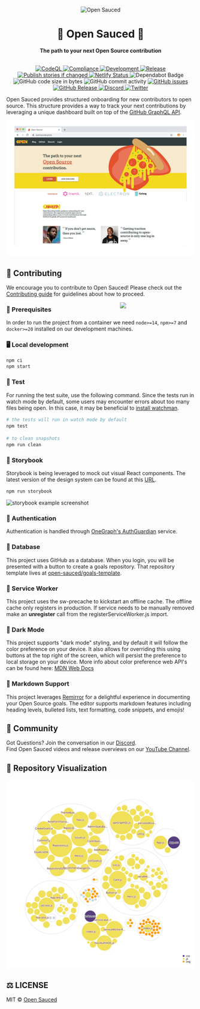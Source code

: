<div align="center">
  <br>
  <img alt="Open Sauced" src="https://i.ibb.co/7jPXt0Z/logo1-92f1a87f.png" width="300px">
  <h1>🍕 Open Sauced 🍕</h1>
  <strong>The path to your next Open Source contribution</strong>
</div>
<br>
<p align="center">
  <a href="https://github.com/0-vortex/create-react-app-5-test/actions/workflows/codeql-analysis.yml">
    <img src="https://github.com/0-vortex/create-react-app-5-test/actions/workflows/codeql-analysis.yml/badge.svg" alt="CodeQL" style="max-width: 100%;">
  </a>
  <a href="https://github.com/0-vortex/create-react-app-5-test/actions/workflows/compliance.yml">
    <img src="https://github.com/0-vortex/create-react-app-5-test/actions/workflows/compliance.yml/badge.svg" alt="Compliance" style="max-width: 100%;">
  </a>
  <a href="https://github.com/0-vortex/create-react-app-5-test/actions/workflows/development.yml">
    <img src="https://github.com/0-vortex/create-react-app-5-test/actions/workflows/development.yml/badge.svg" alt="Development" style="max-width: 100%;">
  </a>
  <a href="https://github.com/0-vortex/create-react-app-5-test/actions/workflows/release.yml">
    <img src="https://github.com/0-vortex/create-react-app-5-test/actions/workflows/release.yml/badge.svg" alt="Release" style="max-width: 100%;">
  </a>
  <a href="https://github.com/0-vortex/create-react-app-5-test/actions/workflows/storybook.yml">
    <img src="https://github.com/0-vortex/create-react-app-5-test/actions/workflows/storybook.yml/badge.svg" alt="Publish stories if changed" style="max-width: 100%;">
  </a>
  <a href="https://app.netlify.com/sites/open-sauced/deploys">
    <img src="https://api.netlify.com/api/v1/badges/76a3de8e-270c-4adf-89d5-3a3863da74e6/deploy-status" alt="Netlify Status">
  </a>
  <img src="https://badgen.net/dependabot/0-vortex/create-react-app-5-test?icon=dependabot" alt="Dependabot Badge">
  <img src="https://img.shields.io/github/languages/code-size/0-vortex/create-react-app-5-test" alt="GitHub code size in bytes">
  <img src="https://img.shields.io/github/commit-activity/w/0-vortex/create-react-app-5-test" alt="GitHub commit activity">
  <a href="https://github.com/0-vortex/create-react-app-5-test/issues">
    <img src="https://img.shields.io/github/issues/0-vortex/create-react-app-5-test" alt="GitHub issues">
  </a>
  <a href="https://github.com/0-vortex/create-react-app-5-test/releases">
    <img src="https://img.shields.io/github/v/release/0-vortex/create-react-app-5-test.svg?style=flat" alt="GitHub Release">
  </a>
  <a href="https://discord.gg/U2peSNf23P">
    <img src="https://img.shields.io/discord/714698561081704529.svg?label=&logo=discord&logoColor=ffffff&color=7389D8&labelColor=6A7EC2" alt="Discord">
  </a>
  <a href="https://twitter.com/saucedopen">
    <img src="https://img.shields.io/twitter/follow/saucedopen?label=Follow&style=social" alt="Twitter">
  </a>
</p>

Open Sauced provides structured onboarding for new contributors to open source. This structure provides a way to track your next contributions by leveraging a unique dashboard built on top of the [GitHub GraphQL API](https://docs.github.com/en/free-pro-team@latest/graphql).

[![open-sauced-screencap](./src/images/homepage.png)
](https://opensauced.pizza)

## 🤝 Contributing

We encourage you to contribute to Open Sauced! Please check out the [Contributing guide](https://docs.opensauced.pizza/contributing/introduction-to-contributing/) for guidelines about how to proceed.

<img align="right" src="https://i.ibb.co/CJfW18H/ship.gif" width="200"/>

### 📖 Prerequisites

In order to run the project from a container we need `node>=14`, `npm>=7` and `docker>=20` installed on our development machines.

### 🖥️ Local development

```sh
npm ci
npm start
```

### 🧪 Test

For running the test suite, use the following command. Since the tests run in watch mode by default, some users may encounter errors about too many files being open. In this case, it may be beneficial to [install watchman](https://facebook.github.io/watchman/docs/install.html).

```sh
# the tests will run in watch mode by default
npm test

# to clean snapshots
npm run clean
```

### 📙 Storybook

Storybook is being leveraged to mock out visual React components. The latest version of the design system can be found at this [URL](https://sauced-components.netlify.app/).

```sh
npm run storybook
```

![storybook example screenshot](https://user-images.githubusercontent.com/5713670/68147486-0cd14600-ff32-11e9-8cc0-fd91f4171b87.png)

### 🔑 Authentication

Authentication is handled through [OneGraph's AuthGuardian](https://www.onegraph.com/docs/auth_guardian.html) service.

### 💾 Database

This project uses GitHub as a database. When you login, you will be presented with a button to create a goals repository. That repository template lives at [open-sauced/goals-template](https://github.com/open-sauced/goals-template).

### 💨 Service Worker

This project uses the sw-precache to kickstart an offline cache. The offline cache only registers in production. If service needs to be manually removed make an **unregister** call from the registerServiceWorker.js import.

### 🌙 Dark Mode

This project supports "dark mode" styling, and by default it will follow the color preference on your device. It also allows for overriding this using buttons at the top right of the screen, which will persist the preference to local storage on your device. More info about color preference web API's can be found here: [MDN Web Docs](https://developer.mozilla.org/en-US/docs/Web/CSS/@media/prefers-color-scheme)

### 📝 Markdown Support

This project leverages [Remirror](https://remirror.io/) for a delightful experience in documenting your Open Source goals. The editor supports markdown features including heading levels, bulleted lists, text formatting, code snippets, and emojis!

## 🍕 Community

Got Questions? Join the conversation in our [Discord](https://discord.gg/U2peSNf23P).  
Find Open Sauced videos and release overviews on our [YouTube Channel](https://www.youtube.com/channel/UCklWxKrTti61ZCROE1e5-MQ).

## 🎦 Repository Visualization

[![Visualization of this repository](./public/diagram.svg)
](./src)

## ⚖️ LICENSE

MIT © [Open Sauced](LICENSE)
